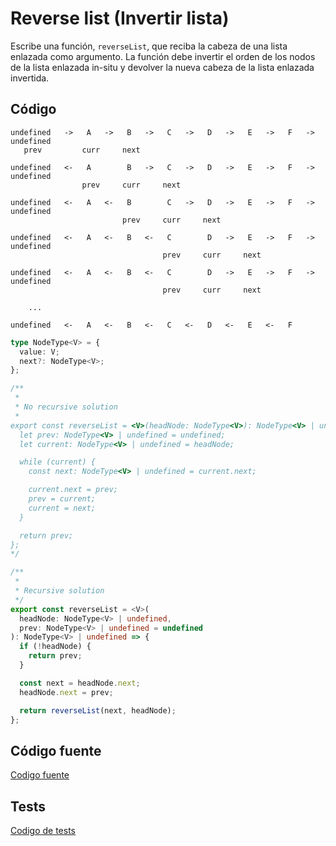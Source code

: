 # Reverse list (Invertir lista)

Escribe una función, `reverseList`, que reciba la cabeza de una lista enlazada como argumento. La función debe invertir el orden de los nodos de la lista enlazada in-situ y devolver la nueva cabeza de la lista enlazada invertida.

## Código

```text
undefined   ->   A   ->   B   ->   C   ->   D   ->   E   ->   F   ->  undefined
   prev         curr     next

undefined   <-   A        B   ->   C   ->   D   ->   E   ->   F   ->  undefined
                prev     curr     next

undefined   <-   A   <-   B        C   ->   D   ->   E   ->   F   ->  undefined
                         prev     curr     next

undefined   <-   A   <-   B   <-   C        D   ->   E   ->   F   ->  undefined
                                  prev     curr     next

undefined   <-   A   <-   B   <-   C        D   ->   E   ->   F   ->  undefined
                                  prev     curr     next

    ...

undefined   <-   A   <-   B   <-   C   <-   D   <-   E   <-   F
```

```typescript
type NodeType<V> = {
  value: V;
  next?: NodeType<V>;
};

/**
 *
 * No recursive solution
 *
export const reverseList = <V>(headNode: NodeType<V>): NodeType<V> | undefined => {
  let prev: NodeType<V> | undefined = undefined;
  let current: NodeType<V> | undefined = headNode;

  while (current) {
    const next: NodeType<V> | undefined = current.next;

    current.next = prev;
    prev = current;
    current = next;
  }

  return prev;
};
*/

/**
 *
 * Recursive solution
 */
export const reverseList = <V>(
  headNode: NodeType<V> | undefined,
  prev: NodeType<V> | undefined = undefined
): NodeType<V> | undefined => {
  if (!headNode) {
    return prev;
  }

  const next = headNode.next;
  headNode.next = prev;

  return reverseList(next, headNode);
};
```

## Código fuente
[Codigo fuente](./reverse-list.ts)

## Tests
[Codigo de tests](./reverse-list.test.ts)
